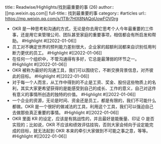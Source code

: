 title:: Readwise/Highlights/找到最重要的事 (26)
author:: [[mp.weixin.qq.com]]
full-title:: 找到最重要的事
category:: #articles
url:: https://mp.weixin.qq.com/s/1T8r7HIX8NAQqUowFOV0rg

- OKR 是一种思考和沟通的方式，无论是你去用它思考个人今年最重要的三件事，还是用它来管理公司、团队甚至家庭的重要事项，相信都会有所启发和帮助。 #Highlight #[[2022-01-06]]
- 员工对不确定世界的预判能力差别很大，企业家的超额利润都来自识别任用判断力更优的员工。 #Highlight #[[2022-01-06]]
- 在任何一个组织中，不管沟通得有多好，它总是最薄弱的环节之一。 #Highlight #[[2022-01-06]]
- OKR 被称为最好的沟通工具，我们可以围绕它，不断交换背景信息，对齐彼此的目标。 #Highlight #[[2022-01-06]]
- 对于每一个人而言，从工作中得到的不止是工资、奖金、股份这些物质上的名利，其实大家更希望获得的是能感受到自己的成长、工作的意义，自己对这件有意义的事情所创造的独特的价值。 #Highlight #[[2022-01-06]]
- 一个企业的资源，无论是时间、资金还是员工，都是有限的，我们不可能什么都做。OKR 是一个很好的做减法的工具，利用这个工具，我们可以强迫自己去做那些真正重要的事情。 #Highlight #[[2022-01-06]]
- OKR 里面 KR 的设定，应该是有挑战性的，并且最好是能衡量、印证 O 是否实现的；比如说，OKR 不应该和绩效评估挂钩，否则大家会倾向于设定能完成的目标，就无法起到 OKR 本来的牵引大家做到不可能之事之意，等等。 #Highlight #[[2022-01-06]]